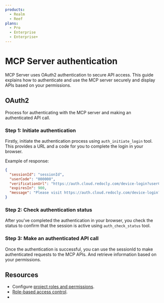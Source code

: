```yaml
---
products:
  - Realm
  - Reef
plans:
  - Pro
  - Enterprise
  - Enterprise+
---
```


# MCP Server authentication

MCP Server uses OAuth2 authentication to secure API access. This guide explains how to authenticate and use the MCP server securely and display APIs based on your permissions.

## OAuth2

Process for authenticating with the MCP server and making an authenticated API call.

### Step 1: Initiate authentication

Firstly, initiate the authentication process using `auth_initiate_login` tool. This provides a URL and a code for you to complete the login in your browser. 

Example of response:

```json
{
  "sessionId": "sessionId",
  "userCode": "000000",
  "verificationUrl": "https://auth.cloud.redocly.com/device-login?userCode=000000",
  "expiresIn": 900,
  "message": "Please visit https://auth.cloud.redocly.com/device-login?userCode=000000 and enter code: 000000"
}
```

### Step 2: Check authentication status

After you've completed the authentication in your browser, you check the status to confirm that the session is active using `auth_check_status` tool.

### Step 3: Make an authenticated API call

Once the authentication is successful, you can use the sessionId to make authenticated requests to the MCP APIs. And retrieve information based on your permissions. 

## Resources

- Configure [project roles and permissions](../../access/roles.md).
- [Role-based access control](../../access/rbac.md).
- 